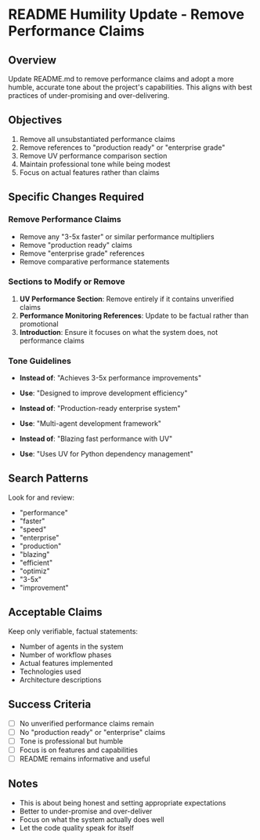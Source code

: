 # README Humility Update - Remove Performance Claims

## Overview
Update README.md to remove performance claims and adopt a more humble, accurate tone about the project's capabilities. This aligns with best practices of under-promising and over-delivering.

## Objectives
1. Remove all unsubstantiated performance claims
2. Remove references to "production ready" or "enterprise grade"
3. Remove UV performance comparison section
4. Maintain professional tone while being modest
5. Focus on actual features rather than claims

## Specific Changes Required

### Remove Performance Claims
- Remove any "3-5x faster" or similar performance multipliers
- Remove "production ready" claims
- Remove "enterprise grade" references
- Remove comparative performance statements

### Sections to Modify or Remove
1. **UV Performance Section**: Remove entirely if it contains unverified claims
2. **Performance Monitoring References**: Update to be factual rather than promotional
3. **Introduction**: Ensure it focuses on what the system does, not performance claims

### Tone Guidelines
- **Instead of**: "Achieves 3-5x performance improvements"
- **Use**: "Designed to improve development efficiency"

- **Instead of**: "Production-ready enterprise system"
- **Use**: "Multi-agent development framework"

- **Instead of**: "Blazing fast performance with UV"
- **Use**: "Uses UV for Python dependency management"

## Search Patterns
Look for and review:
- "performance"
- "faster"
- "speed"
- "enterprise"
- "production"
- "blazing"
- "efficient"
- "optimiz"
- "3-5x"
- "improvement"

## Acceptable Claims
Keep only verifiable, factual statements:
- Number of agents in the system
- Number of workflow phases
- Actual features implemented
- Technologies used
- Architecture descriptions

## Success Criteria
- [ ] No unverified performance claims remain
- [ ] No "production ready" or "enterprise" claims
- [ ] Tone is professional but humble
- [ ] Focus is on features and capabilities
- [ ] README remains informative and useful

## Notes
- This is about being honest and setting appropriate expectations
- Better to under-promise and over-deliver
- Focus on what the system actually does well
- Let the code quality speak for itself
